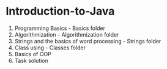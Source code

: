# Introduction-to-Java

1. Programming Basics - Basics folder
2. Algorithmization - Algorithmization folder
3. Strings and the basics of word processing - Strings folder
4. Class using - Classes folder
5. Basics of OOP
6. Task solution
